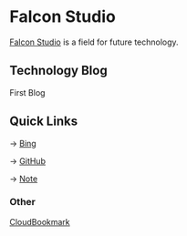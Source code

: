# Falcon Studio

[Falcon Studio](https://gitfalcon.github.io) is a field for future technology.


## Technology Blog

First Blog


## Quick Links

→ [Bing](https://www.bing.com)

→ [GitHub](https://www.github.com)

→ [Note](https://note.youdao.com/web)


### Other

[CloudBookmark](https://gitfalcon.github.io/CloudBookmark)
